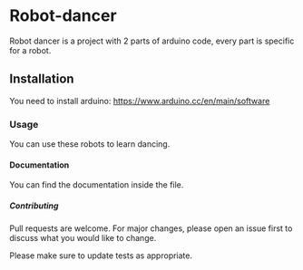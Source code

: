 # Robot-dancer
Robot dancer is a project with 2 parts of arduino code, every part is specific for a robot.

## Installation
You need to install arduino: https://www.arduino.cc/en/main/software

### Usage
You can use these robots to learn dancing.

#### Documentation
You can find the documentation inside the file.

##### Contributing
Pull requests are welcome. For major changes, please open an issue first to discuss what you would like to change.

Please make sure to update tests as appropriate.
